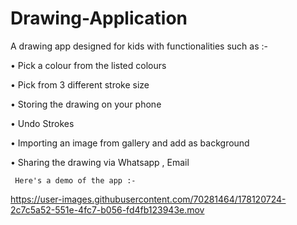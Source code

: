 # Drawing-Application
A drawing app designed for kids with functionalities such as :-

• Pick a colour from the listed colours

• Pick from 3 different stroke size

• Storing the drawing on your phone

• Undo Strokes

• Importing an image from gallery and add as background

• Sharing the drawing via Whatsapp , Email

     Here's a demo of the app :-



https://user-images.githubusercontent.com/70281464/178120724-2c7c5a52-551e-4fc7-b056-fd4fb123943e.mov

